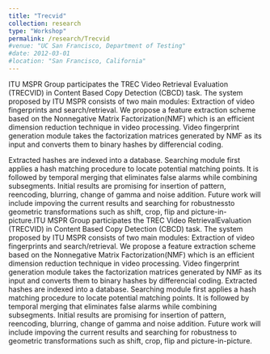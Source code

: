 ```yaml
---
title: "Trecvid"
collection: research
type: "Workshop"
permalink: /research/Trecvid
#venue: "UC San Francisco, Department of Testing"
#date: 2012-03-01
#location: "San Francisco, California"
---
```


ITU MSPR Group participates the TREC Video Retrieval Evaluation (TRECVID) in Content Based Copy Detection (CBCD) task.
The system proposed by ITU MSPR consists of two main modules: Extraction of video fingerprints and search/retrieval.
We propose a feature extraction scheme based on the Nonnegative Matrix Factorization(NMF) which is an efficient dimension 
reduction technique in video processing. Video fingerprint generation module takes the factorization matrices generated by
NMF as its input and converts them to binary hashes by differencial coding.

Extracted hashes are indexed into a database. Searching module first applies a hash matching procedure to locate potential matching points. It is followed by temporal merging that eliminates false alarms while combining subsegments. Initial results are promising for insertion of pattern, reencoding, blurring, change of gamma and noise addition. Future work will include impoving the current results
and searching for robustnessto geometric transformations such as shift, crop, flip and picture-in-picture.ITU MSPR Group participates 
the TREC Video RetrievalEvaluation (TRECVID) in Content Based Copy Detection (CBCD) task. The system proposed by ITU MSPR consists of 
two main modules: Extraction of video fingerprints and search/retrieval. We propose a feature extraction scheme based on the Nonnegative Matrix Factorization(NMF) which is an efficient dimension reduction technique in video processing. Video fingerprint generation module takes the factorization matrices generated by NMF as its input and converts them to binary hashes by differencial coding. Extracted 
hashes are indexed into a database. Searching module first applies a hash matching procedure to locate potential matching points. It is followed by temporal merging that eliminates false alarms while combining subsegments. Initial results are promising for insertion 
of pattern, reencoding, blurring, change of gamma and noise addition. Future work will include impoving the current results and 
searching for robustness to geometric transformations such as shift, crop, flip and picture-in-picture.
